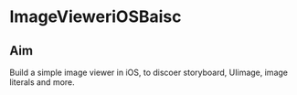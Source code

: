 # ImageVieweriOSBaisc

## Aim
Build a simple image viewer in iOS, to discoer storyboard, UIimage, image literals and more.
